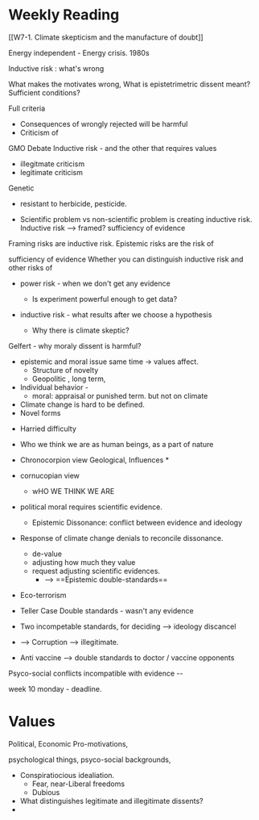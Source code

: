 # Weekly Reading
[[W7-1. Climate skepticism and the manufacture of doubt]]

Energy independent - Energy crisis. 
1980s 

Inductive risk : what's wrong 

What makes the motivates wrong, 
What is epistetrimetric dissent meant? Sufficient conditions? 

Full criteria 

* Consequences of wrongly rejected will be harmful 
* Criticism of 

GMO Debate
Inductive risk - and the other that requires values
* illegitmate criticism
* legitimate criticism 


Genetic 
- resistant to herbicide, pesticide. 

* Scientific problem vs non-scientific problem is creating inductive risk. 
Inductive risk --> framed? sufficiency of evidence 

Framing risks are inductive risk.
Epistemic risks are the risk of 


sufficiency of evidence 
Whether you can distinguish inductive risk and other risks of 


- power risk - when we don't get any evidence
	- Is experiment powerful enough to get data?

- inductive risk - what results after we choose a hypothesis 
	- Why there is climate skeptic? 



Gelfert - why moraly dissent is harmful? 
- epistemic and moral issue same time -> values affect. 
	- Structure of novelty
	- Geopolitic , long term, 
- Individual behavior - 
	- moral: appraisal or punished term. but not on climate 
- Climate change is hard to be defined. 
- Novel forms 


* Harried difficulty 
* Who we think we are as human beings, as a part of nature
* Chronocorpion view Geological, Influences
	* 


* cornucopian view
	* wHO WE THINK WE ARE 
* political moral requires scientific evidence. 
	* Epistemic Dissonance: conflict between evidence and ideology 
* Response of climate change denials to reconcile dissonance. 
	* de-value
	* adjusting how much they value
	* request adjusting scientific evidences.
		* --> ==Epistemic double-standards== 
* Eco-terrorism 

* Teller Case
Double standards - wasn't any evidence 
* Two incompetable standards, for deciding --> ideology discancel 
* --> Corruption --> illegitimate. 
* Anti vaccine --> double standards to doctor / vaccine opponents


Psyco-social conflicts
incompatible with evidence --



week 10 monday - deadline. 


# Values
Political, Economic 
Pro-motivations, 

psychological things, psyco-social backgrounds, 
* Conspiratiocious idealiation. 
	* Fear, near-Liberal freedoms
	* Dubious 
* What distinguishes legitimate and illegitimate dissents?
* 